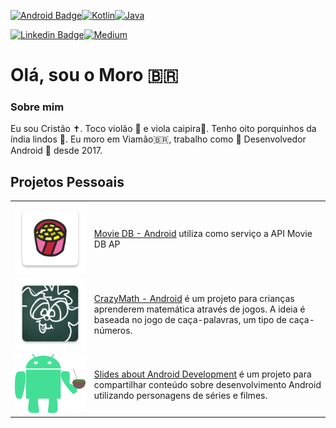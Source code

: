 [![Android Badge](https://img.shields.io/badge/Android-3DDC84?style=for-the-badge&logo=android&logoColor=white)](https://www.android.com/)[![Kotlin](https://img.shields.io/badge/Kotlin-0095D5?&style=for-the-badge&logo=kotlin&logoColor=white)](https://kotlinlang.org/)[![Java](https://img.shields.io/badge/Java-ED8B00?style=for-the-badge&logo=java&logoColor=white)](https://www.java.com/en/)

[![Linkedin Badge](https://img.shields.io/badge/-LinkedIn-blue?style=flat-square&logo=Linkedin&logoColor=white)](https://www.linkedin.com/in/gabrielbronzattimoro15031994/)[![Medium](https://img.shields.io/badge/Medium-12100E?style=for-the-badge&logo=medium&logoColor=white)](https://medium.com/@gabrielbronzattimoro.es)

# Olá, sou o Moro 🇧🇷

### Sobre mim

Eu sou Cristão ✝️. Toco violão 🎸 e viola caipira🎻. Tenho oito porquinhos da índia lindos 🐷.
Eu moro em Viamão🇧🇷, trabalho como 🤖 Desenvolvedor Android 💚 desde 2017.

## Projetos Pessoais

<table style="overflow-x:auto;">
   <tr>
      <td>
         <a href="https://github.com/gabrielbmoro/MovieDB-Android">
         <img style="width: 100%;height: auto;" src="img/movie-db-android-icon.png">
         </a>
      </td>
      <td>
         <p>
            <a href=https://github.com/gabrielbmoro/MovieDB-Android>Movie DB - Android</a> utiliza como serviço a API Movie DB AP
         </p>
      </td>
   </tr>
   <tr>
      <td>
         <a href="https://github.com/gabrielbmoro/CrazyMath-Android">
         <img style="width: 100%;height: auto;" src="img/crazy-math-android-icon.png" />
         </a>
      </td>
      <td>
         <p>
            <a href="https://github.com/gabrielbmoro/CrazyMath-Android">CrazyMath - Android</a> é um projeto para crianças aprenderem matemática através de jogos. A ideia é baseada no jogo de caça-palavras, um tipo de caça-números.
         </p>
      </td>
   </tr>
   <tr>
      <td>
         <a href="https://github.com/gabrielbmoro/slides-about-android-development">
         <img style="width: 100%;height: auto;" src="img/android-dev-rs.png">
         </a>
      </td>
      <td>
         <a href="https://github.com/gabrielbmoro/slides-about-android-development">Slides about Android Development</a> é um projeto para compartilhar conteúdo sobre desenvolvimento Android utilizando personagens de séries e filmes.
      </td>
   </tr>
</table>
